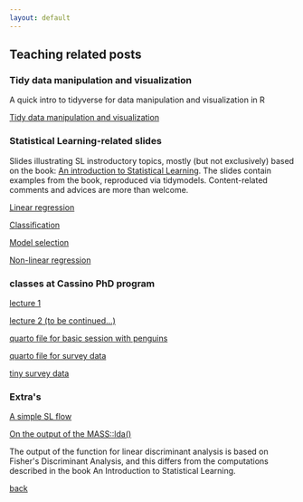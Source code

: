 ```yaml
---
layout: default
---
```


## Teaching related posts

<!-- ### Master in Aritificial Intelligence for Humanities

[Statistical learning: general concepts](teaching_related/intro_SL_master_AI_for_humanities.html) -->

### Tidy data manipulation and visualization

A quick intro to tidyverse for data manipulation and visualization in R

[Tidy data manipulation and visualization](teaching_related/preprocessing/Tidy_data_manipulation_and_visualization.html)

### Statistical Learning-related slides

Slides illustrating SL instroductory topics, mostly (but not exclusively) based on the book: 
[An introduction to Statistical Learning](https://www.statlearning.com). The slides contain examples from the book, reproduced via tidymodels. Content-related comments and advices are more than welcome.  

[Linear regression](teaching_related/Linear_regression/linear_regression.html) 

[Classification](teaching_related/classification/Classification.html)

[Model selection](teaching_related/model_selection.html) 

[Non-linear regression](teaching_related/nonlinear_regression.html)



<!--
[Classification: part 2](teaching_related/classification/Classification_part2.html)
 
 

 --> 


### classes at Cassino PhD program

[lecture 1](teaching_related/Lecture_1_elements_of_univariate_stat.html)

[lecture 2 (to be continued...)](teaching_related/Lecture_2_elements_of_inference.html)


[quarto file for basic session with penguins](teaching_related/basic_anaylsis.qmd.zip)


[quarto file for survey data](teaching_related/simple_penguins.qmd.zip)


[tiny survey data](teaching_related/toy_data_phd.csv)


### Extra's 

[A simple SL flow](teaching_related/SL_flow.html)

<!-- [SL performance assessment](teaching_related/SL_performance.html)  -->

 <!-- Some more SL related material     -->

<!-- [On the bias/variance trade-off](teaching_related/the_bias_and_the_variance.html) -->

<!-- Using synthetic data to explicitely compute the bias, the variance, the expected test MSE.  -->

[On the output of the MASS::lda()](teaching_related/Lda_MASS_wrap_up.html)

The output of the function for linear discriminant analysis is based on Fisher's Discriminant Analysis, and this differs from the computations described in the book An Introduction to Statistical Learning.


[back](./)
